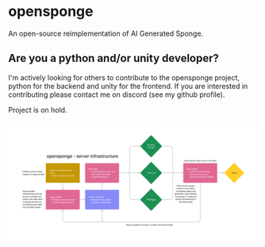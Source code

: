 # opensponge
An open-source reimplementation of AI Generated Sponge.

## Are you a python and/or unity developer?
I'm actively looking for others to contribute to the opensponge project, python for the backend and unity for the frontend. If you are interested in contributing please contact me on discord (see my github profile).

Project is on hold. 

![Server infrastructure plan](https://raw.githubusercontent.com/Expl0dingCat/opensponge/93025110958f967e0cbe1fc61ca21e23aa6f10b6/opensponge-server-infrastructure.png)
